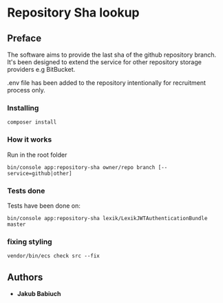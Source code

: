 # Repository Sha lookup

## Preface

The software aims to provide the last sha of the github repository branch. It's been designed to extend the service for other
repository storage providers e.g BitBucket. 

.env file has been added to the repository intentionally for recruitment process only.

### Installing
```
composer install
```


### How it works

Run in the root folder

```
bin/console app:repository-sha owner/repo branch [--service=github|other]
```

### Tests done
Tests have been done on: 

```
bin/console app:repository-sha lexik/LexikJWTAuthenticationBundle master
```


### fixing styling

```
vendor/bin/ecs check src --fix
```

## Authors

* **Jakub Babiuch** 



